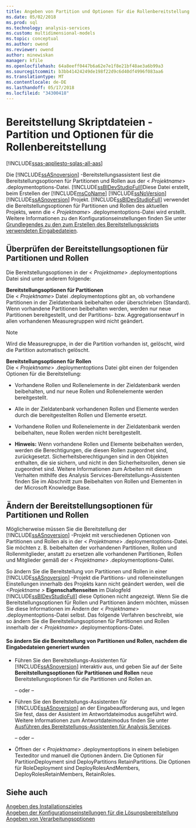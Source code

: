 ```yaml
---
title: Angeben von Partition und Optionen für die Rollenbereitstellung | Microsoft Docs
ms.date: 05/02/2018
ms.prod: sql
ms.technology: analysis-services
ms.custom: multidimensional-models
ms.topic: conceptual
ms.author: owend
ms.reviewer: owend
author: minewiskan
manager: kfile
ms.openlocfilehash: 64a8eeff0447b6a62e7e1f8e21bf48ae3a6b99a3
ms.sourcegitcommit: b3bb41424249de198f22d9c6d40df4996f083aa6
ms.translationtype: MT
ms.contentlocale: de-DE
ms.lasthandoff: 05/17/2018
ms.locfileid: "34300418"
---
```

# <a name="deployment-script-files---partition-and-role-deployment-options"></a>Bereitstellung Skriptdateien - Partition und Optionen für die Rollenbereitstellung
[!INCLUDE[ssas-appliesto-sqlas-all-aas](../../includes/ssas-appliesto-sqlas-all-aas.md)]

  Die [!INCLUDE[ssASnoversion](../../includes/ssasnoversion-md.md)] -Bereitstellungsassistent liest die Bereitstellungsoptionen für Partitionen und Rollen aus der \< *Projektname*> .deploymentoptions-Datei. [!INCLUDE[ssBIDevStudioFull](../../includes/ssbidevstudiofull-md.md)]Diese Datei erstellt, beim Erstellen der [!INCLUDE[msCoName](../../includes/msconame-md.md)] [!INCLUDE[ssNoVersion](../../includes/ssnoversion-md.md)] [!INCLUDE[ssASnoversion](../../includes/ssasnoversion-md.md)] Projekt. [!INCLUDE[ssBIDevStudioFull](../../includes/ssbidevstudiofull-md.md)] verwendet die Bereitstellungsoptionen für Partitionen und Rollen des aktuellen Projekts, wenn die \< *Projektname*> .deploymentoptions-Datei wird erstellt. Weitere Informationen zu den Konfigurationseinstellungen finden Sie unter [Grundlegendes zu den zum Erstellen des Bereitstellungsskripts verwendeten Eingabedateien](../../analysis-services/multidimensional-models/deployment-script-files-input-used-to-create-deployment-script.md).  
  
## <a name="reviewing-the-partition-and-role-deployment-options"></a>Überprüfen der Bereitstellungsoptionen für Partitionen und Rollen  
 Die Bereitstellungsoptionen in der \< *Projektname*> .deploymentoptions Datei sind unter anderem folgende:  
  
 **Bereitstellungsoptionen für Partitionen**  
 Die \< *Projektname*> Datei .deploymentoptions gibt an, ob vorhandene Partitionen in der Zieldatenbank beibehalten oder überschrieben (Standard). Wenn vorhandene Partitionen beibehalten werden, werden nur neue Partitionen bereitgestellt, und der Partitions- bzw. Aggregationsentwurf in allen vorhandenen Measuregruppen wird nicht geändert.  
  
> [!NOTE]  
>  Wird die Measuregruppe, in der die Partition vorhanden ist, gelöscht, wird die Partition automatisch gelöscht.  
  
 **Bereitstellungsoptionen für Rollen**  
 Die \< *Projektname*> .deploymentoptions Datei gibt einen der folgenden Optionen für die Bereitstellung:  
  
-   Vorhandene Rollen und Rollenelemente in der Zieldatenbank werden beibehalten, und nur neue Rollen und Rollenelemente werden bereitgestellt.  
  
-   Alle in der Zieldatenbank vorhandenen Rollen und Elemente werden durch die bereitgestellten Rollen und Elemente ersetzt.  
  
-   Vorhandene Rollen und Rollenelemente in der Zieldatenbank werden beibehalten, neue Rollen werden nicht bereitgestellt.  
  
-   **Hinweis:** Wenn vorhandene Rollen und Elemente beibehalten werden, werden die Berechtigungen, die diesen Rollen zugeordnet sind, zurückgesetzt. Sicherheitsberechtigungen sind in den Objekten enthalten, die sie sichern, und nicht in den Sicherheitsrollen, denen sie zugeordnet sind. Weitere Informationen zum Arbeiten mit diesem Verhalten mithilfe des Analysis Services-Bereitstellungs-Assistenten finden Sie im Abschnitt zum Beibehalten von Rollen und Elementen in der Microsoft Knowledge Base.  
  
## <a name="modifying-the-partition-and-role-deployment-options"></a>Ändern der Bereitstellungsoptionen für Partitionen und Rollen  
 Möglicherweise müssen Sie die Bereitstellung der [!INCLUDE[ssASnoversion](../../includes/ssasnoversion-md.md)] -Projekt mit verschiedenen Optionen von Partitionen und Rollen als in der \< *Projektname*> .deploymentoptions-Datei. Sie möchten z. B. beibehalten der vorhandenen Partitionen, Rollen und Rollenmitglieder, anstatt zu ersetzen alle vorhandenen Partitionen, Rollen und Mitglieder gemäß der \< *Projektname*> .deploymentoptions-Datei.  
  
 So ändern Sie die Bereitstellung von Partitionen und Rollen in einer [!INCLUDE[ssASnoversion](../../includes/ssasnoversion-md.md)] -Projekt die Partitions- und rolleneinstellungen Einstellungen innerhalb des Projekts kann nicht geändert werden, weil die  *\<Projektname >* **Eigenschaftenseiten**  im Dialogfeld [!INCLUDE[ssBIDevStudioFull](../../includes/ssbidevstudiofull-md.md)] diese Optionen nicht angezeigt. Wenn Sie die Bereitstellungsoptionen für Rollen und Partitionen ändern möchten, müssen Sie diese Informationen im Ändern der \< *Projektname*> .deploymentoptions-Datei selbst. Das folgende Verfahren beschreibt, wie so ändern Sie die Bereitstellungsoptionen für Partitionen und Rollen innerhalb der \< *Projektname*> .deploymentoptions-Datei.  
  
#### <a name="to-change-the-deployment-of-partitions-or-roles-after-the-input-files-have-been-generated"></a>So ändern Sie die Bereitstellung von Partitionen und Rollen, nachdem die Eingabedateien generiert wurden  
  
-   Führen Sie den Bereitstellungs-Assistenten für [!INCLUDE[ssASnoversion](../../includes/ssasnoversion-md.md)] interaktiv aus, und geben Sie auf der Seite **Bereitstellungsoptionen für Partitionen und Rollen** neue Bereitstellungsoptionen für die Partitionen und Rollen an.  
  
     – oder –  
  
-   Führen Sie den Bereitstellungs-Assistenten für [!INCLUDE[ssASnoversion](../../includes/ssasnoversion-md.md)] an der Eingabeaufforderung aus, und legen Sie fest, dass der Assistent im Antwortdateimodus ausgeführt wird. Weitere Informationen zum Antwortdateimodus finden Sie unter [Ausführen des Bereitstellungs-Assistenten für Analysis Services](../../analysis-services/multidimensional-models/running-the-analysis-services-deployment-wizard.md).  
  
     – oder –  
  
-   Öffnen der \< *Projektname*> .deploymentoptions in einem beliebigen Texteditor und manuell die Optionen ändern. Die Optionen für PartitionDeployment sind DeployPartitions RetainPartitions. Die Optionen für RoleDeployment sind DeployRolesAndMembers, DeployRolesRetainMembers, RetainRoles.
  
## <a name="see-also"></a>Siehe auch  
 [Angeben des Installationszieles](../../analysis-services/multidimensional-models/deployment-script-files-specifying-the-installation-target.md)   
 [Angeben der Konfigurationseinstellungen für die Lösungsbereitstellung](../../analysis-services/multidimensional-models/deployment-script-files-solution-deployment-config-settings.md)   
 [Angeben von Verarbeitungsoptionen](../../analysis-services/multidimensional-models/deployment-script-files-specifying-processing-options.md)  
  
  
